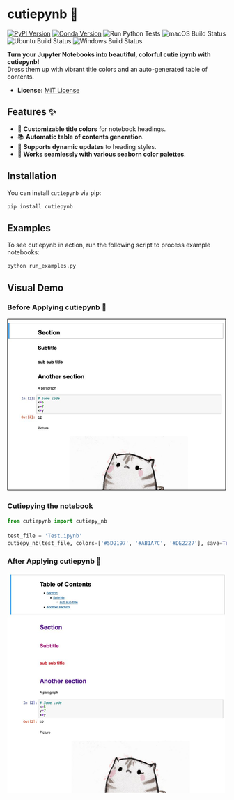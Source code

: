 # cutiepynb 💖

[![PyPI Version](https://img.shields.io/pypi/v/cutiepynb.svg)](https://pypi.python.org/pypi/cutiepynb)
[![Conda Version](https://img.shields.io/conda/vn/conda-forge/cutiepynb.svg)](https://anaconda.org/conda-forge/cutiepynb)
![Run Python Tests](https://github.com/emarquezz/cutiepynb/actions/workflows/python-tests.yml/badge.svg)
![macOS Build Status](https://github.com/emarquezz/cutiepynb/actions/workflows/macos.yml/badge.svg)
![Ubuntu Build Status](https://github.com/emarquezz/cutiepynb/actions/workflows/ubuntu.yml/badge.svg)
![Windows Build Status](https://github.com/emarquezz/cutiepynb/actions/workflows/windows.yml/badge.svg)

**Turn your Jupyter Notebooks into beautiful, colorful cutie ipynb with cutiepynb!**  
Dress them up with vibrant title colors and an auto-generated table of contents.

- **License:** [MIT License](LICENSE)

## Features ✨

- 🎨 **Customizable title colors** for notebook headings.
- 📚 **Automatic table of contents generation**.
- 🔄 **Supports dynamic updates** to heading styles.
- 🌈 **Works seamlessly with various seaborn color palettes**.

## Installation

You can install `cutiepynb` via pip:

```bash
pip install cutiepynb
```

## Examples

To see cutiepynb in action, run the following script to process example notebooks:

```bash
python run_examples.py
```

## Visual Demo

### Before Applying cutiepynb 🥱

<kbd>

<img src="https://raw.githubusercontent.com/emarquezz/cutiepynb/main/docs/images/example_1.jpeg" alt="Before Example"  width="500" style="border:1px solid #000000"/>
</kbd>

### Cutiepying the notebook 

```python
from cutiepynb import cutiepy_nb

test_file = 'Test.ipynb'
cutiepy_nb(test_file, colors=['#5D2197', '#AB1A7C', '#DE2227'], save=True)
```

### After Applying cutiepynb 🎀

<kbd>
<img src="https://raw.githubusercontent.com/emarquezz/cutiepynb/main/docs/images/example_2.jpeg" alt="After Example"  width="500"/>
</kbd>




